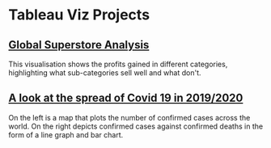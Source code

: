 # Tableau Viz Projects 

## [Global Superstore Analysis](https://public.tableau.com/app/profile/kodai4081/viz/GlobalSuperstore_16644321510140/Dashboard4)
This visualisation shows the profits gained in different categories, highlighting what sub-categories sell well and what don't. 

## [A look at the spread of Covid 19 in 2019/2020](https://public.tableau.com/app/profile/kodai4081/viz/Covid_16658975728850/Dashboard1?publish=yes)
On the left is a map that plots the number of confirmed cases across the world. 
On the right depicts confirmed cases against confirmed deaths in the form of a line graph and bar chart. 
